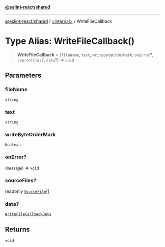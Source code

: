 [**@eslint-react/shared**](../../README.md)

***

[@eslint-react/shared](../../README.md) / [\<internal\>](../README.md) / WriteFileCallback

# Type Alias: WriteFileCallback()

> **WriteFileCallback** = (`fileName`, `text`, `writeByteOrderMark`, `onError`?, `sourceFiles`?, `data`?) => `void`

## Parameters

### fileName

`string`

### text

`string`

### writeByteOrderMark

`boolean`

### onError?

(`message`) => `void`

### sourceFiles?

readonly [`SourceFile`](../interfaces/SourceFile.md)[]

### data?

[`WriteFileCallbackData`](../interfaces/WriteFileCallbackData.md)

## Returns

`void`
